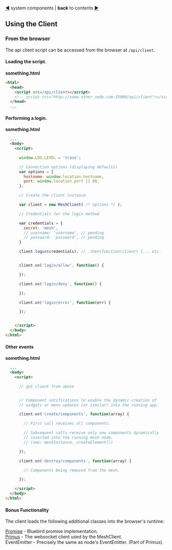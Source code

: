 [&#9664;](system.md) system components | __back__ to contents [&#9654;](https://github.com/happner/happner#documentation)

## Using the Client

### From the browser

The api client script can be accessed from the browser at `/api/client`.

#### Loading the script.

__something.html__
```html
<html>
  <head>
    <script src=/api/client></script>
    <!-- script src="http://some.other.node.com:55000/api/client"></script -->
  </head>
  ...
```

#### Performing a login.

__something.html__
```html
  ...
  <body>
    <script>

      window.LOG_LEVEL = 'trace';

      // Connection options (displaying defaults)
      var options = {
        hostname: window.location.hostname,
        port: window.location.port || 80,
      };

      // Create the client instance.

      var client = new MeshClient( /* options */ );

      // Credentials for the login method

      var credentials = {
        secret: 'mesh',
        // username: 'username', // pending
        // password: 'password', // pending
      }

      client.login(credentials); // .then(function(client) {... etc.


      client.on('login/allow', function() {

      });

      client.on('login/deny', function() {

      });

      client.on('login/error', function(err) {

      });


    </script>
  </body>
</html>
```

#### Other events
__something.html__
```html
  ...
  <body>
    <script>

      // got client from above


      // Component notifications to enable the dynamic creation of
      // widgets or menu updates (or similar) into the running app.

      client.on('create/components', function(array) {

        // First call receives all components.

        // Subsequent calls receive only new components dynamically
        // inserted into the running mesh node.
        // (see: meshInstance._createElement())

      });

      client.on('destroy/components', function(array) {

        // Components being removed from the mesh.

      });

    </script>
  </body>
</html>
```




#### Bonus Functionality

The client loads the following additional classes into the browser's runtime:

[Promise](https://github.com/petkaantonov/bluebird/blob/master/API.md) - Bluebird promise implementation.</br>
[Primus](https://github.com/primus/primus) - The websocket client used by the MeshClient.</br>
EventEmitter - Precisely the same as node's EventEmitter. (Part of Primus).</br>

